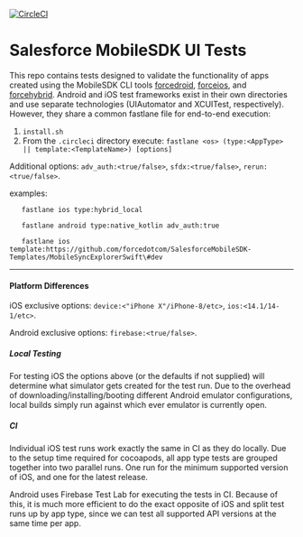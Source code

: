 [![CircleCI](https://dl.circleci.com/status-badge/img/gh/forcedotcom/SalesforceMobileSDK-UITests/tree/master.svg?style=svg)](https://dl.circleci.com/status-badge/redirect/gh/forcedotcom/SalesforceMobileSDK-UITests/tree/master)

# Salesforce MobileSDK UI Tests

This repo contains tests designed to validate the functionality of apps created using the MobileSDK CLI tools [forcedroid](https://www.npmjs.com/package/forcedroid), [forceios](https://www.npmjs.com/package/forceios), and [forcehybrid](https://www.npmjs.com/package/forcehybrid).  Android and iOS test frameworks exist in their own directories and use separate technologies (UIAutomator and XCUITest, respectively).  However, they share a common fastlane file for end-to-end execution:
1.  `install.sh`
2.  From the `.circleci` directory execute: `fastlane <os> (type:<AppType> || template:<TemplateName>) [options]` 

Additional options: `adv_auth:<true/false>`, `sfdx:<true/false>`, `rerun:<true/false>`.

examples: 

       fastlane ios type:hybrid_local

       fastlane android type:native_kotlin adv_auth:true

       fastlane ios template:https://github.com/forcedotcom/SalesforceMobileSDK-Templates/MobileSyncExplorerSwift\#dev

----------

#### Platform Differences

iOS exclusive options: `device:<"iPhone X"/iPhone-8/etc>`, `ios:<14.1/14-1/etc>`.

Android exclusive options: `firebase:<true/false>`.

##### Local Testing
For testing iOS the options above (or the defaults if not supplied) will determine what simulator gets created for the test run.  Due to the overhead of downloading/installing/booting different Android emulator configurations, local builds simply run against which ever emulator is currently open.  

##### CI
Individual iOS test runs work exactly the same in CI as they do locally.  Due to the setup time required for cocoapods, all app type tests are grouped together into two parallel runs. One run for the minimum supported version of iOS, and one for the latest release.  

Android uses Firebase Test Lab for executing the tests in CI.  Because of this, it is much more efficient to do the exact opposite of iOS and split test runs up by app type, since we can test all supported API versions at the same time per app.
